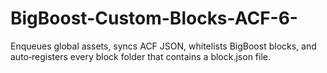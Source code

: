 # BigBoost-Custom-Blocks-ACF-6-
Enqueues global assets, syncs ACF JSON, whitelists BigBoost blocks, and auto‑registers every block folder that contains a block.json file.

